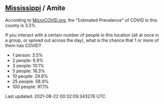 
## [Mississippi](/united-states/mississippi) / Amite

According to [MicroCOVID.org](http://microcovid.org),
the "Estimated Prevalence" of COVID in this county is 3.5%

If you interact with a certain number of people in this location
(all at once in a group, or spread out across the day), what is the chance that
1 or more of them has COVID?

- 1 person: 3.5%
- 2 people: 6.9%
- 3 people: 10.1%
- 5 people: 16.3%
- 10 people: 29.9%
- 25 people: 58.9%
- 100 people: 97.1%

Last updated: 2021-08-22 00:32:09.343276 UTC
